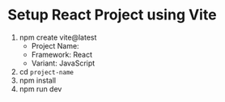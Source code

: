 # Setup React Project using Vite

1. npm create vite@latest
   - Project Name:
   - Framework: React
   - Variant: JavaScript
2. cd `project-name`
3. npm install
4. npm run dev
